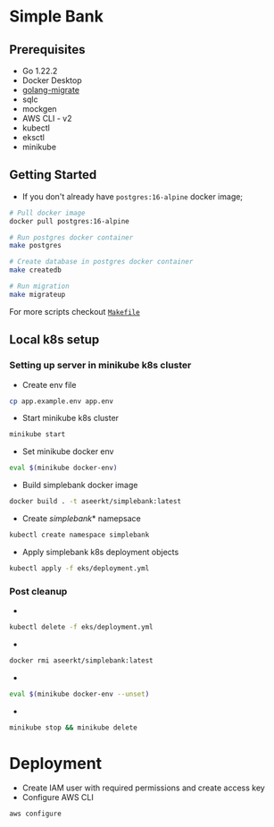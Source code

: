 # Simple Bank

## Prerequisites

- Go 1.22.2
- Docker Desktop
- [golang-migrate](https://github.com/golang-migrate/migrate/tree/master/cmd/migrate)
- sqlc
- mockgen
- AWS CLI - v2
- kubectl
- eksctl
- minikube

## Getting Started

- If you don't already have `postgres:16-alpine` docker image;
```bash
# Pull docker image
docker pull postgres:16-alpine

# Run postgres docker container
make postgres

# Create database in postgres docker container 
make createdb

# Run migration
make migrateup
```

For more scripts checkout [`Makefile`](/Makefile)

## Local k8s setup

### Setting up server in minikube k8s cluster

- Create env file
```bash
cp app.example.env app.env
```
- Start minikube k8s cluster
```bash
minikube start
```
- Set minikube docker env
```bash
eval $(minikube docker-env)
```
- Build simplebank docker image
```bash
docker build . -t aseerkt/simplebank:latest
```
- Create *simplebank** namepsace
```bash
kubectl create namespace simplebank
```
- Apply simplebank k8s deployment objects
```bash
kubectl apply -f eks/deployment.yml
```

### Post cleanup 

- 
```bash
kubectl delete -f eks/deployment.yml
```
- 
```bash
docker rmi aseerkt/simplebank:latest
```
- 
```bash
eval $(minikube docker-env --unset)
```
- 
```bash
minikube stop && minikube delete
```

# Deployment

- Create IAM user with required permissions and create access key
- Configure AWS CLI
```bash
aws configure
```
